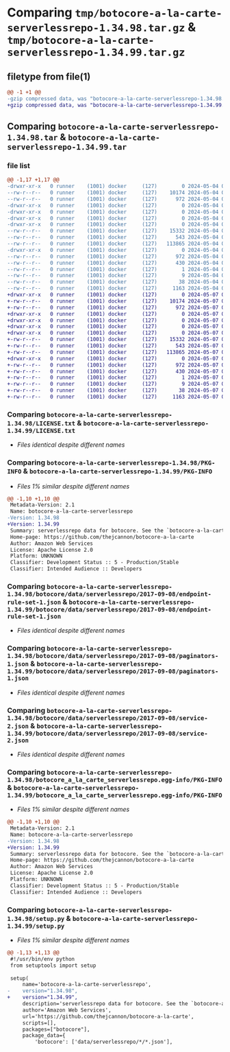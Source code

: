 # Comparing `tmp/botocore-a-la-carte-serverlessrepo-1.34.98.tar.gz` & `tmp/botocore-a-la-carte-serverlessrepo-1.34.99.tar.gz`

## filetype from file(1)

```diff
@@ -1 +1 @@
-gzip compressed data, was "botocore-a-la-carte-serverlessrepo-1.34.98.tar", last modified: Sat May  4 01:01:44 2024, max compression
+gzip compressed data, was "botocore-a-la-carte-serverlessrepo-1.34.99.tar", last modified: Tue May  7 01:02:46 2024, max compression
```

## Comparing `botocore-a-la-carte-serverlessrepo-1.34.98.tar` & `botocore-a-la-carte-serverlessrepo-1.34.99.tar`

### file list

```diff
@@ -1,17 +1,17 @@
-drwxr-xr-x   0 runner    (1001) docker     (127)        0 2024-05-04 01:01:44.502296 botocore-a-la-carte-serverlessrepo-1.34.98/
--rw-r--r--   0 runner    (1001) docker     (127)    10174 2024-05-04 01:01:44.000000 botocore-a-la-carte-serverlessrepo-1.34.98/LICENSE.txt
--rw-r--r--   0 runner    (1001) docker     (127)      972 2024-05-04 01:01:44.502296 botocore-a-la-carte-serverlessrepo-1.34.98/PKG-INFO
-drwxr-xr-x   0 runner    (1001) docker     (127)        0 2024-05-04 01:01:44.498296 botocore-a-la-carte-serverlessrepo-1.34.98/botocore/
-drwxr-xr-x   0 runner    (1001) docker     (127)        0 2024-05-04 01:01:44.498296 botocore-a-la-carte-serverlessrepo-1.34.98/botocore/data/
-drwxr-xr-x   0 runner    (1001) docker     (127)        0 2024-05-04 01:01:44.498296 botocore-a-la-carte-serverlessrepo-1.34.98/botocore/data/serverlessrepo/
-drwxr-xr-x   0 runner    (1001) docker     (127)        0 2024-05-04 01:01:44.498296 botocore-a-la-carte-serverlessrepo-1.34.98/botocore/data/serverlessrepo/2017-09-08/
--rw-r--r--   0 runner    (1001) docker     (127)    15332 2024-05-04 01:01:11.000000 botocore-a-la-carte-serverlessrepo-1.34.98/botocore/data/serverlessrepo/2017-09-08/endpoint-rule-set-1.json
--rw-r--r--   0 runner    (1001) docker     (127)      543 2024-05-04 01:01:11.000000 botocore-a-la-carte-serverlessrepo-1.34.98/botocore/data/serverlessrepo/2017-09-08/paginators-1.json
--rw-r--r--   0 runner    (1001) docker     (127)   113865 2024-05-04 01:01:11.000000 botocore-a-la-carte-serverlessrepo-1.34.98/botocore/data/serverlessrepo/2017-09-08/service-2.json
-drwxr-xr-x   0 runner    (1001) docker     (127)        0 2024-05-04 01:01:44.498296 botocore-a-la-carte-serverlessrepo-1.34.98/botocore_a_la_carte_serverlessrepo.egg-info/
--rw-r--r--   0 runner    (1001) docker     (127)      972 2024-05-04 01:01:44.000000 botocore-a-la-carte-serverlessrepo-1.34.98/botocore_a_la_carte_serverlessrepo.egg-info/PKG-INFO
--rw-r--r--   0 runner    (1001) docker     (127)      430 2024-05-04 01:01:44.000000 botocore-a-la-carte-serverlessrepo-1.34.98/botocore_a_la_carte_serverlessrepo.egg-info/SOURCES.txt
--rw-r--r--   0 runner    (1001) docker     (127)        1 2024-05-04 01:01:44.000000 botocore-a-la-carte-serverlessrepo-1.34.98/botocore_a_la_carte_serverlessrepo.egg-info/dependency_links.txt
--rw-r--r--   0 runner    (1001) docker     (127)        9 2024-05-04 01:01:44.000000 botocore-a-la-carte-serverlessrepo-1.34.98/botocore_a_la_carte_serverlessrepo.egg-info/top_level.txt
--rw-r--r--   0 runner    (1001) docker     (127)       38 2024-05-04 01:01:44.502296 botocore-a-la-carte-serverlessrepo-1.34.98/setup.cfg
--rw-r--r--   0 runner    (1001) docker     (127)     1163 2024-05-04 01:01:44.000000 botocore-a-la-carte-serverlessrepo-1.34.98/setup.py
+drwxr-xr-x   0 runner    (1001) docker     (127)        0 2024-05-07 01:02:46.832090 botocore-a-la-carte-serverlessrepo-1.34.99/
+-rw-r--r--   0 runner    (1001) docker     (127)    10174 2024-05-07 01:02:46.000000 botocore-a-la-carte-serverlessrepo-1.34.99/LICENSE.txt
+-rw-r--r--   0 runner    (1001) docker     (127)      972 2024-05-07 01:02:46.832090 botocore-a-la-carte-serverlessrepo-1.34.99/PKG-INFO
+drwxr-xr-x   0 runner    (1001) docker     (127)        0 2024-05-07 01:02:46.832090 botocore-a-la-carte-serverlessrepo-1.34.99/botocore/
+drwxr-xr-x   0 runner    (1001) docker     (127)        0 2024-05-07 01:02:46.832090 botocore-a-la-carte-serverlessrepo-1.34.99/botocore/data/
+drwxr-xr-x   0 runner    (1001) docker     (127)        0 2024-05-07 01:02:46.832090 botocore-a-la-carte-serverlessrepo-1.34.99/botocore/data/serverlessrepo/
+drwxr-xr-x   0 runner    (1001) docker     (127)        0 2024-05-07 01:02:46.832090 botocore-a-la-carte-serverlessrepo-1.34.99/botocore/data/serverlessrepo/2017-09-08/
+-rw-r--r--   0 runner    (1001) docker     (127)    15332 2024-05-07 01:02:11.000000 botocore-a-la-carte-serverlessrepo-1.34.99/botocore/data/serverlessrepo/2017-09-08/endpoint-rule-set-1.json
+-rw-r--r--   0 runner    (1001) docker     (127)      543 2024-05-07 01:02:11.000000 botocore-a-la-carte-serverlessrepo-1.34.99/botocore/data/serverlessrepo/2017-09-08/paginators-1.json
+-rw-r--r--   0 runner    (1001) docker     (127)   113865 2024-05-07 01:02:11.000000 botocore-a-la-carte-serverlessrepo-1.34.99/botocore/data/serverlessrepo/2017-09-08/service-2.json
+drwxr-xr-x   0 runner    (1001) docker     (127)        0 2024-05-07 01:02:46.832090 botocore-a-la-carte-serverlessrepo-1.34.99/botocore_a_la_carte_serverlessrepo.egg-info/
+-rw-r--r--   0 runner    (1001) docker     (127)      972 2024-05-07 01:02:46.000000 botocore-a-la-carte-serverlessrepo-1.34.99/botocore_a_la_carte_serverlessrepo.egg-info/PKG-INFO
+-rw-r--r--   0 runner    (1001) docker     (127)      430 2024-05-07 01:02:46.000000 botocore-a-la-carte-serverlessrepo-1.34.99/botocore_a_la_carte_serverlessrepo.egg-info/SOURCES.txt
+-rw-r--r--   0 runner    (1001) docker     (127)        1 2024-05-07 01:02:46.000000 botocore-a-la-carte-serverlessrepo-1.34.99/botocore_a_la_carte_serverlessrepo.egg-info/dependency_links.txt
+-rw-r--r--   0 runner    (1001) docker     (127)        9 2024-05-07 01:02:46.000000 botocore-a-la-carte-serverlessrepo-1.34.99/botocore_a_la_carte_serverlessrepo.egg-info/top_level.txt
+-rw-r--r--   0 runner    (1001) docker     (127)       38 2024-05-07 01:02:46.832090 botocore-a-la-carte-serverlessrepo-1.34.99/setup.cfg
+-rw-r--r--   0 runner    (1001) docker     (127)     1163 2024-05-07 01:02:46.000000 botocore-a-la-carte-serverlessrepo-1.34.99/setup.py
```

### Comparing `botocore-a-la-carte-serverlessrepo-1.34.98/LICENSE.txt` & `botocore-a-la-carte-serverlessrepo-1.34.99/LICENSE.txt`

 * *Files identical despite different names*

### Comparing `botocore-a-la-carte-serverlessrepo-1.34.98/PKG-INFO` & `botocore-a-la-carte-serverlessrepo-1.34.99/PKG-INFO`

 * *Files 1% similar despite different names*

```diff
@@ -1,10 +1,10 @@
 Metadata-Version: 2.1
 Name: botocore-a-la-carte-serverlessrepo
-Version: 1.34.98
+Version: 1.34.99
 Summary: serverlessrepo data for botocore. See the `botocore-a-la-carte` package for more info.
 Home-page: https://github.com/thejcannon/botocore-a-la-carte
 Author: Amazon Web Services
 License: Apache License 2.0
 Platform: UNKNOWN
 Classifier: Development Status :: 5 - Production/Stable
 Classifier: Intended Audience :: Developers
```

### Comparing `botocore-a-la-carte-serverlessrepo-1.34.98/botocore/data/serverlessrepo/2017-09-08/endpoint-rule-set-1.json` & `botocore-a-la-carte-serverlessrepo-1.34.99/botocore/data/serverlessrepo/2017-09-08/endpoint-rule-set-1.json`

 * *Files identical despite different names*

### Comparing `botocore-a-la-carte-serverlessrepo-1.34.98/botocore/data/serverlessrepo/2017-09-08/paginators-1.json` & `botocore-a-la-carte-serverlessrepo-1.34.99/botocore/data/serverlessrepo/2017-09-08/paginators-1.json`

 * *Files identical despite different names*

### Comparing `botocore-a-la-carte-serverlessrepo-1.34.98/botocore/data/serverlessrepo/2017-09-08/service-2.json` & `botocore-a-la-carte-serverlessrepo-1.34.99/botocore/data/serverlessrepo/2017-09-08/service-2.json`

 * *Files identical despite different names*

### Comparing `botocore-a-la-carte-serverlessrepo-1.34.98/botocore_a_la_carte_serverlessrepo.egg-info/PKG-INFO` & `botocore-a-la-carte-serverlessrepo-1.34.99/botocore_a_la_carte_serverlessrepo.egg-info/PKG-INFO`

 * *Files 1% similar despite different names*

```diff
@@ -1,10 +1,10 @@
 Metadata-Version: 2.1
 Name: botocore-a-la-carte-serverlessrepo
-Version: 1.34.98
+Version: 1.34.99
 Summary: serverlessrepo data for botocore. See the `botocore-a-la-carte` package for more info.
 Home-page: https://github.com/thejcannon/botocore-a-la-carte
 Author: Amazon Web Services
 License: Apache License 2.0
 Platform: UNKNOWN
 Classifier: Development Status :: 5 - Production/Stable
 Classifier: Intended Audience :: Developers
```

### Comparing `botocore-a-la-carte-serverlessrepo-1.34.98/setup.py` & `botocore-a-la-carte-serverlessrepo-1.34.99/setup.py`

 * *Files 1% similar despite different names*

```diff
@@ -1,13 +1,13 @@
 #!/usr/bin/env python
 from setuptools import setup
 
 setup(
     name='botocore-a-la-carte-serverlessrepo',
-    version="1.34.98",
+    version="1.34.99",
     description='serverlessrepo data for botocore. See the `botocore-a-la-carte` package for more info.',
     author='Amazon Web Services',
     url='https://github.com/thejcannon/botocore-a-la-carte',
     scripts=[],
     packages=["botocore"],
     package_data={
         'botocore': ['data/serverlessrepo/*/*.json'],
```

